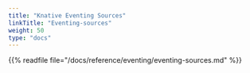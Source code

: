 ```yaml
---
title: "Knative Eventing Sources"
linkTitle: "Eventing-sources"
weight: 50
type: "docs"
---
```


{{% readfile file="/docs/reference/eventing/eventing-sources.md" %}}
